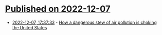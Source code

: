 # [Published on 2022-12-07](index.md)

* [2022-12-07, 17:37:33](https://news.ycombinator.com/item?id=33897379) - [How a dangerous stew of air pollution is choking the United States](https://www.nature.com/articles/d41586-022-04333-9)
